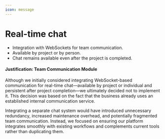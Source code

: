 ```yaml
---
icon: message
---
```


# Real-time chat

* Integration with WebSockets for team communication.
* Available by project or by person.
* Chat remains available even after the project is completed.

#### **Justification: Team Communication Module**

Although we initially considered integrating WebSocket-based communication for real-time chat—available by project or individual and persistent after project completion—we ultimately decided not to implement it. This decision was based on the fact that the business already uses an established internal communication service.

Integrating a separate chat system would have introduced unnecessary redundancy, increased maintenance overhead, and potentially fragmented team communication. Instead, we focused on ensuring our platform integrates smoothly with existing workflows and complements current tools rather than duplicating them.
